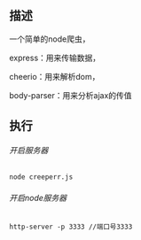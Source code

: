 ## 描述

一个简单的node爬虫， 

express：用来传输数据， 

cheerio：用来解析dom，

body-parser：用来分析ajax的传值



## 执行

###### 开启服务器

```
node creeperr.js
```

######  开启node服务器

```
http-server -p 3333 //端口号3333
```

